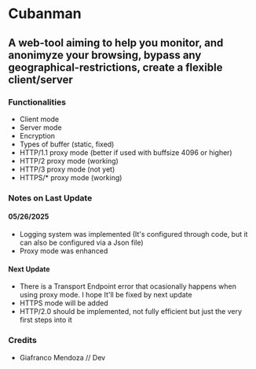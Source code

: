 <h1>Cubanman</h1>

<h2>A web-tool aiming to help you monitor, and anonimyze your browsing, bypass any geographical-restrictions, create a flexible client/server</h2>

<h3>Functionalities</h3>

- Client mode
- Server mode
- Encryption
- Types of buffer (static, fixed)
- HTTP/1.1 proxy mode (better if used with buffsize 4096 or higher)
- HTTP/2 proxy mode (working)
- HTTP/3 proxy mode (not yet)
- HTTPS/* proxy mode (working)

<h3>Notes on Last Update</h3>

<h4>05/26/2025</h4>

- Logging system was implemented (It's configured through code, but it can also be configured via a Json file)
- Proxy mode was enhanced

<h4>Next Update</h4>

- There is a Transport Endpoint error that ocasionally happens when using proxy mode. I hope It'll be fixed by next update
- HTTPS mode will be added
- HTTP/2.0 should be implemented, not fully efficient but just the very first steps into it

<h3>Credits</h3>

- Giafranco Mendoza // Dev

